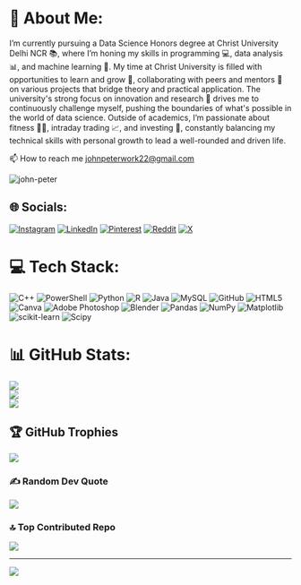 # 💫 About Me:
I’m currently pursuing a Data Science Honors degree at Christ University Delhi NCR 📚, where I’m honing my skills in programming 💻, data analysis 📊, and machine learning 🤖. My time at Christ University is filled with opportunities to learn and grow 🌱, collaborating with peers and mentors 👥 on various projects that bridge theory and practical application. The university's strong focus on innovation and research 🔬 drives me to continuously challenge myself, pushing the boundaries of what's possible in the world of data science. Outside of academics, I’m passionate about fitness 🏋️‍♂️, intraday trading 📈, and investing 💸, constantly balancing my technical skills with personal growth to lead a well-rounded and driven life.

📫 How to reach me johnpeterwork22@gmail.com

<p align="left"> <img src="https://komarev.com/ghpvc/?username=RichieOnData&label=Profile%20views&color=blueviolet&style=flat" alt="john-peter" /> </p>


## 🌐 Socials:
[![Instagram](https://img.shields.io/badge/Instagram-%23E4405F.svg?logo=Instagram&logoColor=white)](https://instagram.com/jhnpete) [![LinkedIn](https://img.shields.io/badge/LinkedIn-%230077B5.svg?logo=linkedin&logoColor=white)](https://www.linkedin.com/in/john-peter-2b2782262/) [![Pinterest](https://img.shields.io/badge/Pinterest-%23E60023.svg?logo=Pinterest&logoColor=white)](https://pinterest.com/Jean7Pierrerickk) [![Reddit](https://img.shields.io/badge/Reddit-%23FF4500.svg?logo=Reddit&logoColor=white)](https://reddit.com/user/Early-Background-592) [![X](https://img.shields.io/badge/X-black.svg?logo=X&logoColor=white)](https://x.com/JohnPeter783) 

# 💻 Tech Stack:
![C++](https://img.shields.io/badge/c++-%2300599C.svg?style=for-the-badge&logo=c%2B%2B&logoColor=white) ![PowerShell](https://img.shields.io/badge/PowerShell-%235391FE.svg?style=for-the-badge&logo=powershell&logoColor=white) ![Python](https://img.shields.io/badge/python-3670A0?style=for-the-badge&logo=python&logoColor=ffdd54) ![R](https://img.shields.io/badge/r-%23276DC3.svg?style=for-the-badge&logo=r&logoColor=white) ![Java](https://img.shields.io/badge/java-%23ED8B00.svg?style=for-the-badge&logo=openjdk&logoColor=white) ![MySQL](https://img.shields.io/badge/mysql-4479A1.svg?style=for-the-badge&logo=mysql&logoColor=white) ![GitHub](https://img.shields.io/badge/github-%23121011.svg?style=for-the-badge&logo=github&logoColor=white) ![HTML5](https://img.shields.io/badge/html5-%23E34F26.svg?style=for-the-badge&logo=html5&logoColor=white) ![Canva](https://img.shields.io/badge/Canva-%2300C4CC.svg?style=for-the-badge&logo=Canva&logoColor=white) ![Adobe Photoshop](https://img.shields.io/badge/adobe%20photoshop-%2331A8FF.svg?style=for-the-badge&logo=adobe%20photoshop&logoColor=white) ![Blender](https://img.shields.io/badge/blender-%23F5792A.svg?style=for-the-badge&logo=blender&logoColor=white) ![Pandas](https://img.shields.io/badge/pandas-%23150458.svg?style=for-the-badge&logo=pandas&logoColor=white) ![NumPy](https://img.shields.io/badge/numpy-%23013243.svg?style=for-the-badge&logo=numpy&logoColor=white) ![Matplotlib](https://img.shields.io/badge/Matplotlib-%23ffffff.svg?style=for-the-badge&logo=Matplotlib&logoColor=black) ![scikit-learn](https://img.shields.io/badge/scikit--learn-%23F7931E.svg?style=for-the-badge&logo=scikit-learn&logoColor=white) ![Scipy](https://img.shields.io/badge/SciPy-%230C55A5.svg?style=for-the-badge&logo=scipy&logoColor=%white)
# 📊 GitHub Stats:
![](https://github-readme-stats.vercel.app/api?username=RichieOnData&theme=dark&hide_border=false&include_all_commits=true&count_private=true)<br/>
![](https://github-readme-streak-stats.herokuapp.com/?user=RichieOnData&theme=dark&hide_border=false)<br/>
![](https://github-readme-stats.vercel.app/api/top-langs/?username=RichieOnData&theme=dark&hide_border=false&include_all_commits=true&count_private=true&layout=compact)

## 🏆 GitHub Trophies
![](https://github-profile-trophy.vercel.app/?username=RichieOnData&theme=radical&no-frame=true&no-bg=false&margin-w=4)

### ✍️ Random Dev Quote
![](https://quotes-github-readme.vercel.app/api?type=horizontal&theme=dark)

### 🔝 Top Contributed Repo
![](https://github-contributor-stats.vercel.app/api?username=RichieOnData&limit=5&theme=dark&combine_all_yearly_contributions=true)

---
[![](https://visitcount.itsvg.in/api?id=RichieOnData&icon=0&color=2)](https://visitcount.itsvg.in)


